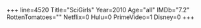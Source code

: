 +++
line=4520
Title="SciGirls"
Year=2010
Age="all"
IMDb="7.2"
RottenTomatoes=""
Netflix=0
Hulu=0
PrimeVideo=1
Disney=0
+++

